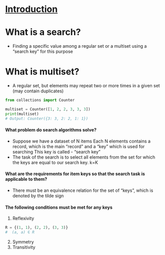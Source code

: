 # [Introduction](https://drive.google.com/file/d/1MhcU5B1OFkIR8pKaWp18bNiRYea3iB8N/view)

# What is a search?
- Finding a specific value among a regular set or a multiset using a “search key” for this purpose
# What is multiset?
- A regular set, but elements may repeat two or more times in a given set (may contain duplicates)

```python
from collections import Counter

multiset = Counter([1, 2, 2, 3, 3, 3])
print(multiset)
# Output: Counter({3: 3, 2: 2, 1: 1})
```

#### What problem do search algorithms solve?
- Suppose we have a dataset of N items Each N elements contains a record, which is the main “record” and a “key” which is used for searching This key is called - “search key”
- The task of the search is to select all elements from the set for which the keys are equal to our search key. k=K
#### What are the requirements for item keys so that the search task is applicable to them?
- There must be an equivalence relation for the set of “keys”, which is denoted by the tilde sign
#### The following conditions must be met for any keys
1. Reflexivity 
```python
R = {(1, 1), (2, 2), (3, 3)}
#  (a, a) ∈ R
```
2. Symmetry
3. Transitivity
